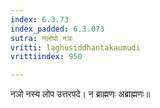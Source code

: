 ```yaml
---
index: 6.3.73
index_padded: 6.3.073
sutra: नलोपो नञः
vritti: laghusiddhantakaumudi
vrittiindex: 950

---
```

नञो नस्य लोप उत्तरपदे। न ब्राह्मणः अब्राह्मणः॥